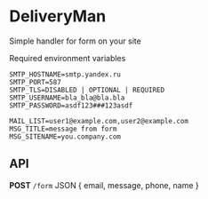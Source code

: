 # DeliveryMan

Simple handler for form on your site

Required environment variables
```
SMTP_HOSTNAME=smtp.yandex.ru
SMTP_PORT=587
SMTP_TLS=DISABLED | OPTIONAL | REQUIRED
SMTP_USERNAME=bla_bla@bla.bla
SMTP_PASSWORD=asdf123###123asdf

MAIL_LIST=user1@example.com,user2@example.com
MSG_TITLE=message from form
MSG_SITENAME=you.company.com
```
## API

**POST** ```/form``` JSON { email, message, phone, name }